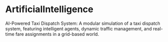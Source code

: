 # ArtificialIntelligence
AI-Powered Taxi Dispatch System: A modular simulation of a taxi dispatch system, featuring intelligent agents, dynamic traffic management, and real-time fare assignments in a grid-based world.
